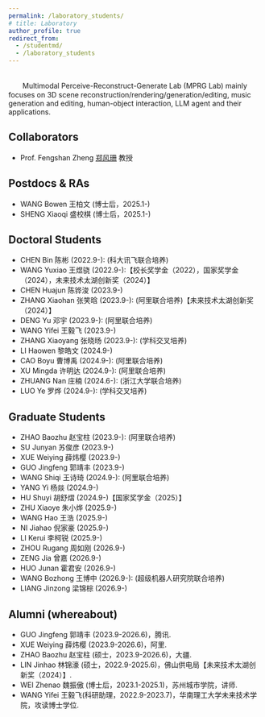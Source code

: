 ```yaml
---
permalink: /laboratory_students/
# title: Laboratory
author_profile: true
redirect_from: 
  - /studentmd/
  - /laboratory_students
---
```


<br />
　　Multimodal Perceive-Reconstruct-Generate Lab (MPRG Lab) mainly focuses on 3D scene reconstruction/rendering/generation/editing, music generation and editing, human-object interaction, LLM agent and their applications.

Collaborators
--------
* Prof. Fengshan Zheng [郑风珊](https://www2.scut.edu.cn/emc/2023/1228/c37567a531831/page.htm) 教授

Postdocs & RAs
--------
* WANG Bowen 王柏文 (博士后，2025.1-)
* SHENG Xiaoqi 盛校棋 (博士后，2025.1-) 

Doctoral Students
--------
* CHEN Bin 陈彬 (2022.9-): (科大讯飞联合培养)
* WANG Yuxiao 王煜骁 (2022.9-):【校长奖学金（2022），国家奖学金（2024），未来技术太湖创新奖（2024）】
* CHEN Huajun 陈铧浚 (2023.9-) 
* ZHANG Xiaohan 张笑晗 (2023.9-): (阿里联合培养)【未来技术太湖创新奖（2024）】
* DENG Yu 邓宇 (2023.9-): (阿里联合培养)
* WANG Yifei 王毅飞 (2023.9-) 
* ZHANG Xiaoyang 张晓旸 (2023.9-): (学科交叉培养)
* LI Haowen 黎皓文 (2024.9-) 
* CAO Boyu 曹博禹 (2024.9-): (阿里联合培养)
* XU Mingda 许明达 (2024.9-): (阿里联合培养)
* ZHUANG Nan 庄楠 (2024.6-): (浙江大学联合培养)
* LUO Ye 罗烨 (2024.9-): (学科交叉培养)
   



Graduate Students
--------
* ZHAO Baozhu 赵宝柱 (2023.9-):  (阿里联合培养)
* SU Junyan 苏俊彦 (2023.9-) 
* XUE Weiying 薛炜樱 (2023.9-)
* GUO Jingfeng 郭靖丰 (2023.9-)
* WANG Shiqi 王诗琦 (2024.9-): (阿里联合培养)
* YANG Yi 杨燚 (2024.9-) 
* HU Shuyi 胡舒熠 (2024.9-)【国家奖学金（2025）】
* ZHU Xiaoye 朱小烨 (2025.9-) 
* WANG Hao 王浩 (2025.9-) 
* NI Jiahao 倪家豪 (2025.9-) 
* LI Kerui 李柯锐 (2025.9-)
* ZHOU Rugang 周如刚 (2026.9-)
* ZENG Jia 曾嘉 (2026.9-)
* HUO Junan 霍君安 (2026.9-)
* WANG Bozhong 王博中 (2026.9-): (超级机器人研究院联合培养)
* LIANG Jinzong 梁锦棕 (2026.9-)

Alumni (whereabout)
--------  
* GUO Jingfeng 郭靖丰 (2023.9-2026.6)，腾讯.
* XUE Weiying 薛炜樱 (2023.9-2026.6)，阿里.
* ZHAO Baozhu 赵宝柱 (硕士，2023.9-2026.6)，大疆.
* LIN Jinhao 林锦濠 (硕士，2022.9-2025.6)，佛山供电局【未来技术太湖创新奖（2024）】.
* WEI Zhenao 魏振傲 (博士后，2023.1-2025.1)，苏州城市学院，讲师.
* WANG Yifei 王毅飞(科研助理，2022.9-2023.7)，华南理工大学未来技术学院，攻读博士学位.
